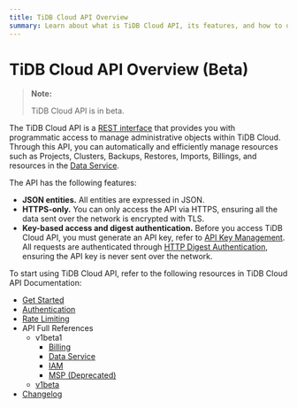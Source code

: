 ```yaml
---
title: TiDB Cloud API Overview
summary: Learn about what is TiDB Cloud API, its features, and how to use API to manage your TiDB Cloud clusters.
---
```


# TiDB Cloud API Overview (Beta)

> **Note:**
>
> TiDB Cloud API is in beta.

The TiDB Cloud API is a [REST interface](https://en.wikipedia.org/wiki/Representational_state_transfer) that provides you with programmatic access to manage administrative objects within TiDB Cloud. Through this API, you can automatically and efficiently manage resources such as Projects, Clusters, Backups, Restores, Imports, Billings, and resources in the [Data Service](/tidb-cloud/data-service-overview.md).

The API has the following features:

- **JSON entities.** All entities are expressed in JSON.
- **HTTPS-only.** You can only access the API via HTTPS, ensuring all the data sent over the network is encrypted with TLS.
- **Key-based access and digest authentication.** Before you access TiDB Cloud API, you must generate an API key, refer to [API Key Management](https://docs.tidb.io/tidbcloud/api/v1beta#section/Authentication/API-key-management). All requests are authenticated through [HTTP Digest Authentication](https://en.wikipedia.org/wiki/Digest_access_authentication), ensuring the API key is never sent over the network.

To start using TiDB Cloud API, refer to the following resources in TiDB Cloud API Documentation:

- [Get Started](https://docs.tidb.io/tidbcloud/api/v1beta#section/Get-Started)
- [Authentication](https://docs.tidb.io/tidbcloud/api/v1beta#section/Authentication)
- [Rate Limiting](https://docs.tidb.io/tidbcloud/api/v1beta#section/Rate-Limiting)
- API Full References
    - v1beta1
        - [Billing](https://docs.tidb.io/tidbcloud/api/v1beta1/billing)
        - [Data Service](https://docs.tidb.io/tidbcloud/api/v1beta1/dataservice)
        - [IAM](https://docs.tidb.io/tidbcloud/api/v1beta1/iam)
        - [MSP (Deprecated)](https://docs.tidb.io/tidbcloud/api/v1beta1/msp)
    - [v1beta](https://docs.tidb.io/tidbcloud/api/v1beta#tag/Project)
- [Changelog](https://docs.tidb.io/tidbcloud/api/v1beta#section/API-Changelog)
